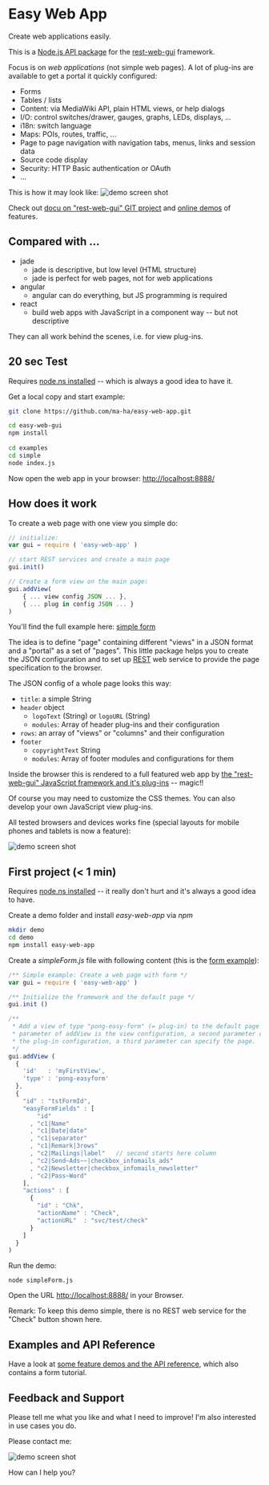 # Easy Web App
Create web applications easily. 

This is a [Node.js API package](https://www.npmjs.com/package/easy-web-app) 
for the [rest-web-gui](https://github.com/ma-ha/rest-web-ui) framework.

Focus is on _web applications_ (not simple web pages). 
A lot of plug-ins are available to get a portal it quickly configured:
* Forms
* Tables / lists
* Content: via MediaWiki API, plain HTML views, or help dialogs
* I/O: control switches/drawer, gauges, graphs, LEDs, displays, ...
* i18n: switch language
* Maps: POIs, routes, traffic, ...
* Page to page navigation with navigation tabs, menus, links and session data
* Source code display
* Security: HTTP Basic authentication or OAuth 
* ...

This is how it may look like:
![demo screen shot](https://raw.githubusercontent.com/ma-ha/easy-web-app/master/examples/demo-screen.png) 

Check out [docu on "rest-web-gui" GIT project](https://github.com/ma-ha/rest-web-ui/) 
and [online demos](http://mh-svr.de/pong_dev) of features.

## Compared with ...
* jade
  * jade is descriptive, but low level (HTML structure)
  * jade is perfect for web pages, not for web applications
* angular 
  * angular can do everything, but JS programming is required 
* react
  * build web apps with JavaScript in a component way -- but not descriptive

They can all work behind the scenes, i.e. for view plug-ins. 

## 20 sec Test
Requires [node.ns installed](https://nodejs.org/en/download/) -- 
which is always a good idea to have it.

Get a local copy and start example:

```bash
git clone https://github.com/ma-ha/easy-web-app.git

cd easy-web-gui
npm install
 
cd examples
cd simple
node index.js
```

Now open the web app in your browser: [http://localhost:8888/](http://localhost:8888/)
	
## How does it work
To create a web page with one view you simple do:

```javascript
// initialize:
var gui = require ( 'easy-web-app' )

// start REST services and create a main page
gui.init()  

// Create a form view on the main page:
gui.addView( 
	{ ... view config JSON ... },
	{ ... plug in config JSON ... } 
)
```

You'll find the full example here:
[simple form](https://github.com/ma-ha/easy-web-app/blob/master/examples/simple/)

The idea is to define "page" containing different "views" in a JSON format and a "portal" as a set of "pages".
This little package helps you to create the JSON configuration and 
to set up [REST](https://en.wikipedia.org/wiki/Representational_state_transfer) 
web service to provide the page specification to the browser.

The JSON config of a whole page looks this way:
* `title`: a simple String
* `header` object
  * `logoText` (String) or `logoURL` (String) 
  * `modules`: Array of header plug-ins and their configuration
* `rows`: an array of "views" or "columns" and their configuration 
* `footer`
  * `copyrightText` String 
  * `modules`:  Array of footer modules and configurations for them

Inside the browser this is rendered to a full featured web app by
[the "rest-web-gui" JavaScript framework and it's plug-ins](https://github.com/ma-ha/rest-web-ui/) -- magic!!

Of course you may need to customize the CSS themes. You can also develop your own JavaScript view plug-ins.

All tested browsers and devices works fine (special layouts for mobile phones and tablets is now a feature):

![demo screen shot](https://raw.githubusercontent.com/ma-ha/easy-web-app/master/examples/gui-on-devices-s.png) 


## First project (< 1 min)
Requires [node.ns installed](https://nodejs.org/en/download/) -- 
it really don't hurt and it's always a good idea to have.

Create a demo folder and install _easy-web-app_ via _npm_

```bash
mkdir demo
cd demo
npm install easy-web-app
```

Create a _simpleForm.js_ file with following content 
(this is the [form example](https://github.com/ma-ha/easy-web-app/blob/master/examples/simple/index.js)):

```javascript
/** Simple example: Create a web page with form */
var gui = require ( 'easy-web-app' )

/** Initialize the framework and the default page */
gui.init ()

/**
 * Add a view of type "pong-easy-form" (= plug-in) to the default page the first
 * parameter of addView is the view configuration, a second parameter can define
 * the plug-in configuration, a third parameter can specify the page.
 */
gui.addView ( 
  {
    'id'   : 'myFirstView',
    'type' : 'pong-easyform'
  },
  {
    "id" : "tstFormId",
    "easyFormFields" : [ 
        "id"
      , "c1|Name"
      , "c1|Date|date"
      , "c1|separator"
      , "c1|Remark|3rows"
      , "c2|Mailings|label"   // second starts here column
      , "c2|Send~Ads~~|checkbox_infomails_ads"
      , "c2|Newsletter|checkbox_infomails_newsletter"
      , "c2|Pass~Word" 
    ],
    "actions" : [ 
      {
        "id" : "Chk",
        "actionName" : "Check",
        "actionURL"  : "svc/test/check"
      }
    ]
  }
)
```

Run the demo:

	node simpleForm.js
	
Open the URL [http://localhost:8888/](http://localhost:8888/) in your Browser.

Remark: To keep this demo simple, there is no REST web service for the 
"Check" button shown here. 


## Examples and API Reference
Have a look at [some feature demos and the API reference](https://github.com/ma-ha/easy-web-app/tree/master/examples/),
which also contains a form tutorial.

## Feedback and Support
Please tell me what you like and what I need to improve! I'm also interested in use cases you do. 

Please contact me: 

![demo screen shot](https://raw.githubusercontent.com/ma-ha/easy-web-app/master/email.png) 

How can I help you?